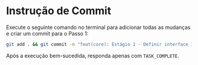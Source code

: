 # Instrução de Commit

Execute o seguinte comando no terminal para adicionar todas as mudanças e criar um commit para o Passo 1:

```bash
git add . && git commit -m "feat(core): Estágio 1 - Definir interface IConductorService"
```

Após a execução bem-sucedida, responda apenas com `TASK_COMPLETE`.